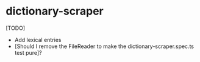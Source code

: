 # dictionary-scraper

[TODO]
* Add lexical entries
* [Should I remove the FileReader to make the dictionary-scraper.spec.ts test pure]?
